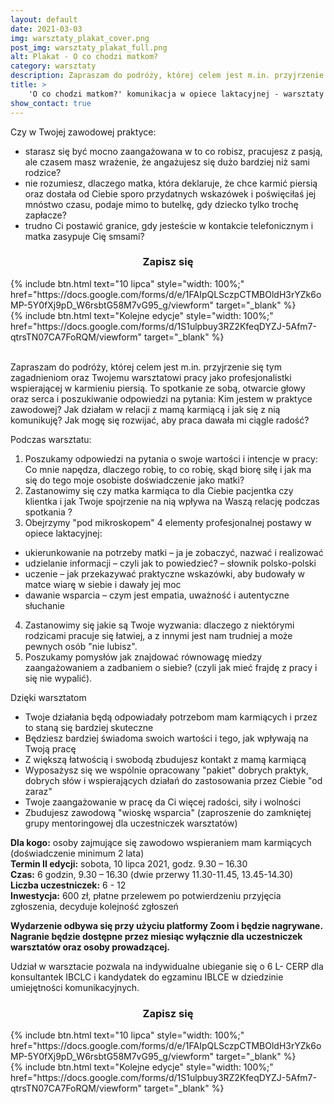 ```yaml
---
layout: default
date: 2021-03-03
img: warsztaty_plakat_cover.png
post_img: warsztaty_plakat_full.png
alt: Plakat - O co chodzi matkom?
category: warsztaty
description: Zapraszam do podróży, której celem jest m.in. przyjrzenie się Twojemu warsztatowi pracy jako profesjonalistki wspierającej w karmieniu piersią.
title: >
    'O co chodzi matkom?' komunikacja w opiece laktacyjnej - warsztaty
show_contact: true
---
```


Czy w Twojej zawodowej praktyce:
- starasz się być mocno zaangażowana w to co robisz, pracujesz z pasją, ale czasem masz wrażenie, że angażujesz się dużo bardziej niż sami rodzice?
- nie rozumiesz, dlaczego matka, która deklaruje, że chce karmić piersią oraz dostała od Ciebie sporo przydatnych wskazówek i poświęciłaś jej mnóstwo czasu, podaje mimo to butelkę, gdy dziecko tylko trochę zapłacze?
- trudno Ci postawić granice, gdy jesteście w kontakcie telefonicznym i matka zasypuje Cię smsami?

<h3 style="text-align: center">Zapisz się</h3>

<div class="row">
    <div class="col-md-10 col-md-offset-1">
        <div class="row">
            <div class="col-md-4 col-md-offset-2">
                {% include btn.html text="10 lipca" style="width: 100%;" href="https://docs.google.com/forms/d/e/1FAIpQLSczpCTMBOldH3rYZk6oMP-5Y0fXj9pD_W6rsbtG58M7vG95_g/viewform" target="_blank" %}
            </div>
            <div class="col-md-4">
                {% include btn.html text="Kolejne edycje" style="width: 100%;" href="https://docs.google.com/forms/d/1S1ulpbuy3RZ2KfeqDYZJ-5Afm7-qtrsTN07CA7FoRQM/viewform" target="_blank" %}
            </div>
        </div>
    </div>
</div>
<br>

Zapraszam do podróży, której celem jest m.in. przyjrzenie się tym zagadnieniom oraz Twojemu warsztatowi pracy jako profesjonalistki wspierającej w karmieniu piersią. To spotkanie ze sobą, otwarcie głowy oraz serca i poszukiwanie odpowiedzi na pytania: Kim jestem w praktyce zawodowej? Jak działam w relacji z mamą karmiącą i jak się z nią komunikuję? Jak mogę się rozwijać, aby praca dawała mi ciągle radość?

Podczas warsztatu:
1. Poszukamy odpowiedzi na pytania o swoje wartości i intencje w pracy: Co mnie napędza, dlaczego robię, to co robię, skąd biorę siłę i jak ma się do tego moje osobiste doświadczenie jako matki?
2. Zastanowimy się czy matka karmiąca to dla Ciebie pacjentka czy klientka i jak Twoje spojrzenie na nią wpływa na Waszą relację podczas spotkania ?
3. Obejrzymy "pod mikroskopem" 4 elementy profesjonalnej postawy w opiece laktacyjnej:
- ukierunkowanie na potrzeby matki – ja je zobaczyć, nazwać i realizować
- udzielanie informacji – czyli jak to powiedzieć? – słownik polsko-polski
- uczenie – jak przekazywać praktyczne wskazówki, aby budowały w matce wiarę w siebie i dawały jej moc
- dawanie wsparcia – czym jest empatia, uważność i autentyczne słuchanie
4. Zastanowimy się jakie są Twoje wyzwania: dlaczego z niektórymi rodzicami pracuje się łatwiej, a z innymi jest nam trudniej a może pewnych osób "nie lubisz".
5. Poszukamy pomysłów jak znajdować równowagę miedzy zaangażowaniem a zadbaniem o siebie? (czyli jak mieć frajdę z pracy i się nie wypalić).

Dzięki warsztatom
- Twoje działania będą odpowiadały potrzebom mam karmiących i przez to staną się bardziej skuteczne
- Będziesz bardziej świadoma swoich wartości i tego, jak wpływają na Twoją pracę
- Z większą łatwością i swobodą zbudujesz kontakt z mamą karmiącą
- Wyposażysz się we wspólnie opracowany "pakiet" dobrych praktyk, dobrych słów i wspierających działań do zastosowania przez Ciebie "od zaraz"
- Twoje zaangażowanie w pracę da Ci więcej radości, siły i wolności
- Zbudujesz zawodową "wioskę wsparcia" (zaproszenie do  zamkniętej grupy mentoringowej dla uczestniczek warsztatów)

**Dla kogo:** osoby zajmujące się zawodowo wspieraniem mam karmiących (doświadczenie minimum 2 lata) <br>
**Termin II edycji:** sobota, 10 lipca 2021, godz. 9.30 – 16.30 <br>
**Czas:** 6 godzin, 9.30 – 16.30 (dwie przerwy 11.30-11.45, 13.45-14.30) <br>
**Liczba uczestniczek:** 6 - 12 <br>
**Inwestycja:** 600 zł, płatne przelewem po potwierdzeniu przyjęcia zgłoszenia, decyduje kolejność zgłoszeń

**Wydarzenie odbywa się przy użyciu platformy Zoom i będzie nagrywane. Nagranie będzie dostępne przez miesiąc wyłącznie dla uczestniczek warsztatów oraz osoby prowadzącej.**

Udział w warsztacie pozwala na indywidualne ubieganie się o 6 L- CERP dla konsultantek IBCLC i kandydatek do egzaminu IBLCE w dziedzinie umiejętności komunikacyjnych.

<h3 style="text-align: center">Zapisz się</h3>

<div class="row">
    <div class="col-md-10 col-md-offset-1">
        <div class="row">
            <div class="col-md-4 col-md-offset-2">
                {% include btn.html text="10 lipca" style="width: 100%;" href="https://docs.google.com/forms/d/e/1FAIpQLSczpCTMBOldH3rYZk6oMP-5Y0fXj9pD_W6rsbtG58M7vG95_g/viewform" target="_blank" %}
            </div>
            <div class="col-md-4">
                {% include btn.html text="Kolejne edycje" style="width: 100%;" href="https://docs.google.com/forms/d/1S1ulpbuy3RZ2KfeqDYZJ-5Afm7-qtrsTN07CA7FoRQM/viewform" target="_blank" %}
            </div>
        </div>
    </div>
</div>
